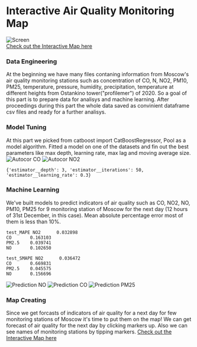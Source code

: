# Interactive Air Quality Monitoring Map
![Screen](https://user-images.githubusercontent.com/92801594/148647174-1b15c405-3e8c-48c4-803b-ddd755d2c080.jpg) <br />
[Check out the Interactive Map here](https://moscow-air-monitoring.netlify.app)

### Data Engineering <br />
At the beginning we have many files contaning information from Moscow's air quality monitoring stations such as concentration of CO, N, NO2, PM10, PM25, temperature, pressure, humidity, precipitation, temperature at different heights from Ostankino tower("profilemer") of 2020. So a goal of this part is to prepare data for analisys and machine learning. After proceedings during this part the whole data saved as convinient dataframe csv files and ready for a further analisys.

### Model Tuning 
At this part we picked from catboost import CatBoostRegressor, Pool
 as a model algorithm. Fitted a model on one of the datasets and fin out the best parameters like max depth, learning rate, max lag and moving average size. <br />
![Autocor CO](https://user-images.githubusercontent.com/92801594/148649539-4d8342e5-68f2-40b2-9554-e5a13623829d.jpg)
![Autocor NO2](https://user-images.githubusercontent.com/92801594/148649556-e1b572ea-33c4-470c-9c1e-f08266b9ffe9.jpg)
```
{'estimator__depth': 3, 'estimator__iterations': 50, 'estimator__learning_rate': 0.3}
```

### Machine Learning
We've built models to predict indicators of air quality such as CO, NO2, NO, PM10, PM25 for 9 monitoring station of Moscow for the next day (12 hours of 31st December, in this case). Mean absolute percentage error most of them is less than 10%.

```
test_MAPE NO2      0.032898
CO       0.163103
PM2.5    0.039741
NO       0.102650

test_SMAPE NO2      0.036472
CO       0.669831
PM2.5    0.045575
NO       0.156696
```
![Prediction NO](https://user-images.githubusercontent.com/92801594/148650084-5419534f-1b3f-4c28-8f1f-c20a35330284.jpg)
![Prediction CO](https://user-images.githubusercontent.com/92801594/148650096-8445a490-b472-4a83-8170-44486dffdddb.jpg)
![Prediction PM25](https://user-images.githubusercontent.com/92801594/148650104-9227f3e0-5127-4a0b-b897-0ebc6424d1e5.jpg)

### Map Creating
Since we get forcasts of indicators of air quality for a next day for few monitoring stations of Moscow it's time to put them on the map!
We can get forecast of air quality for the next day by clicking markers up. Also we can see names of monitoring stations by tipping markers.
[Check out the Interactive Map here](https://moscow-air-monitoring.netlify.app)
